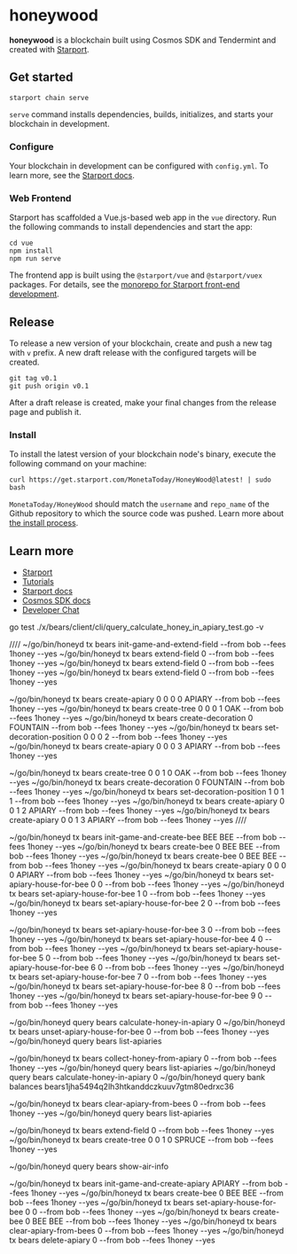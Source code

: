 # honeywood
**honeywood** is a blockchain built using Cosmos SDK and Tendermint and created with [Starport](https://starport.com).

## Get started

```
starport chain serve
```

`serve` command installs dependencies, builds, initializes, and starts your blockchain in development.

### Configure

Your blockchain in development can be configured with `config.yml`. To learn more, see the [Starport docs](https://docs.starport.com).

### Web Frontend

Starport has scaffolded a Vue.js-based web app in the `vue` directory. Run the following commands to install dependencies and start the app:

```
cd vue
npm install
npm run serve
```

The frontend app is built using the `@starport/vue` and `@starport/vuex` packages. For details, see the [monorepo for Starport front-end development](https://github.com/tendermint/vue).

## Release
To release a new version of your blockchain, create and push a new tag with `v` prefix. A new draft release with the configured targets will be created.

```
git tag v0.1
git push origin v0.1
```

After a draft release is created, make your final changes from the release page and publish it.

### Install
To install the latest version of your blockchain node's binary, execute the following command on your machine:

```
curl https://get.starport.com/MonetaToday/HoneyWood@latest! | sudo bash
```
`MonetaToday/HoneyWood` should match the `username` and `repo_name` of the Github repository to which the source code was pushed. Learn more about [the install process](https://github.com/allinbits/starport-installer).

## Learn more

- [Starport](https://starport.com)
- [Tutorials](https://docs.starport.com/guide)
- [Starport docs](https://docs.starport.com)
- [Cosmos SDK docs](https://docs.cosmos.network)
- [Developer Chat](https://discord.gg/H6wGTY8sxw)

go test ./x/bears/client/cli/query_calculate_honey_in_apiary_test.go -v

////
~/go/bin/honeyd tx bears init-game-and-extend-field --from bob --fees 1honey --yes
~/go/bin/honeyd tx bears extend-field 0 --from bob --fees 1honey --yes
~/go/bin/honeyd tx bears extend-field 0 --from bob --fees 1honey --yes
~/go/bin/honeyd tx bears extend-field 0 --from bob --fees 1honey --yes

~/go/bin/honeyd tx bears create-apiary 0 0 0 0 APIARY --from bob --fees 1honey --yes
~/go/bin/honeyd tx bears create-tree 0 0 0 1 OAK --from bob --fees 1honey --yes
~/go/bin/honeyd tx bears create-decoration 0 FOUNTAIN --from bob --fees 1honey --yes
~/go/bin/honeyd tx bears set-decoration-position 0 0 0 2 --from bob --fees 1honey --yes
~/go/bin/honeyd tx bears create-apiary 0 0 0 3 APIARY --from bob --fees 1honey --yes

~/go/bin/honeyd tx bears create-tree 0 0 1 0 OAK --from bob --fees 1honey --yes
~/go/bin/honeyd tx bears create-decoration 0 FOUNTAIN --from bob --fees 1honey --yes
~/go/bin/honeyd tx bears set-decoration-position 1 0 1 1 --from bob --fees 1honey --yes
~/go/bin/honeyd tx bears create-apiary 0 0 1 2 APIARY --from bob --fees 1honey --yes
~/go/bin/honeyd tx bears create-apiary 0 0 1 3 APIARY --from bob --fees 1honey --yes
////

~/go/bin/honeyd tx bears init-game-and-create-bee BEE BEE --from bob --fees 1honey --yes
~/go/bin/honeyd tx bears create-bee 0 BEE BEE --from bob --fees 1honey --yes
~/go/bin/honeyd tx bears create-bee 0 BEE BEE --from bob --fees 1honey --yes
~/go/bin/honeyd tx bears create-apiary 0 0 0 0 APIARY --from bob --fees 1honey --yes
~/go/bin/honeyd tx bears set-apiary-house-for-bee 0 0 --from bob --fees 1honey --yes 
~/go/bin/honeyd tx bears set-apiary-house-for-bee 1 0 --from bob --fees 1honey --yes 
~/go/bin/honeyd tx bears set-apiary-house-for-bee 2 0 --from bob --fees 1honey --yes

~/go/bin/honeyd tx bears set-apiary-house-for-bee 3 0 --from bob --fees 1honey --yes
~/go/bin/honeyd tx bears set-apiary-house-for-bee 4 0 --from bob --fees 1honey --yes
~/go/bin/honeyd tx bears set-apiary-house-for-bee 5 0 --from bob --fees 1honey --yes
~/go/bin/honeyd tx bears set-apiary-house-for-bee 6 0 --from bob --fees 1honey --yes
~/go/bin/honeyd tx bears set-apiary-house-for-bee 7 0 --from bob --fees 1honey --yes
~/go/bin/honeyd tx bears set-apiary-house-for-bee 8 0 --from bob --fees 1honey --yes
~/go/bin/honeyd tx bears set-apiary-house-for-bee 9 0 --from bob --fees 1honey --yes
 
~/go/bin/honeyd query bears calculate-honey-in-apiary 0
~/go/bin/honeyd tx bears unset-apiary-house-for-bee 0 --from bob --fees 1honey --yes 
~/go/bin/honeyd query bears list-apiaries

~/go/bin/honeyd tx bears collect-honey-from-apiary 0 --from bob --fees 1honey --yes
~/go/bin/honeyd query bears list-apiaries
~/go/bin/honeyd query bears calculate-honey-in-apiary 0 
~/go/bin/honeyd query bank balances bears1jha5494q2lh3htkanddczkuuv7gtm80edrxc36


~/go/bin/honeyd tx bears clear-apiary-from-bees 0 --from bob --fees 1honey --yes
~/go/bin/honeyd query bears list-apiaries


~/go/bin/honeyd tx bears extend-field 0 --from bob --fees 1honey --yes
~/go/bin/honeyd tx bears create-tree 0 0 1 0 SPRUCE --from bob --fees 1honey --yes

~/go/bin/honeyd query bears show-air-info

~/go/bin/honeyd tx bears init-game-and-create-apiary APIARY --from bob --fees 1honey --yes
~/go/bin/honeyd tx bears create-bee 0 BEE BEE --from bob --fees 1honey --yes
~/go/bin/honeyd tx bears set-apiary-house-for-bee 0 0 --from bob --fees 1honey --yes 
~/go/bin/honeyd tx bears create-bee 0 BEE BEE --from bob --fees 1honey --yes
~/go/bin/honeyd tx bears clear-apiary-from-bees 0 --from bob --fees 1honey --yes
~/go/bin/honeyd tx bears delete-apiary 0 --from bob --fees 1honey --yes